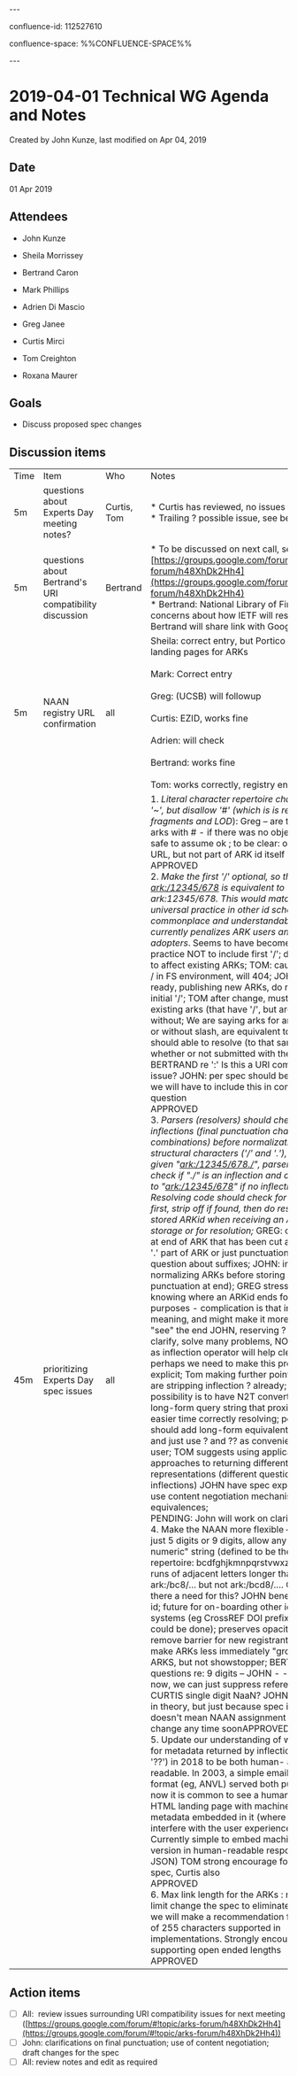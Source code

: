 \---

confluence-id: 112527610

confluence-space: %%CONFLUENCE-SPACE%%

\---

2019-04-01 Technical WG Agenda and Notes
========================================

Created by John Kunze, last modified on Apr 04, 2019

Date
----

01 Apr 2019

Attendees
---------

*   John Kunze
    
*   Sheila Morrissey
    
*   Bertrand Caron
*   Mark Phillips
*   Adrien Di Mascio
*   Greg Janee
*   Curtis Mirci
*   Tom Creighton
    
*   Roxana Maurer

Goals
-----

*   Discuss proposed spec changes

Discussion items
----------------

|     |     |     |     |
| --- | --- | --- | --- |
| Time | Item | Who | Notes |
| 5m  | questions about Experts Day meeting notes? | Curtis, Tom | *   Curtis has reviewed, no issues to report<br>*   Trailing ? possible issue, see below |
| 5m  | questions about Bertrand's URI compatibility discussion | Bertrand | *   To be discussed on next call, see [https://groups.google.com/forum/#!topic/arks-forum/h48XhDk2Hh4](https://groups.google.com/forum/#!topic/arks-forum/h48XhDk2Hh4)<br>*   Bertrand: National Library of Finland - some concerns about how IETF will respond to RFC, Bertrand will share link with Google group |
| 5m  | NAAN registry URL confirmation | all | Sheila: correct entry, but Portico re-working landing pages for ARKs<br><br>Mark: Correct entry<br><br>Greg: (UCSB) will followup<br><br>Curtis: EZID, works fine<br><br>Adrien: will check<br><br>Bertrand: works fine<br><br>Tom: works correctly, registry entry correct |
| 45m | prioritizing Experts Day spec issues | all | 1.  _Literal character repertoire changes: allow '~', but disallow '#' (which is is reserved in URIs fragments and LOD_): Greg – are there existing arks with # - if there was no objection, probably safe to assume ok ; to be clear: ok at end of URL, but not part of ARK id itself  <br>    APPROVED<br>2.  _Make the first '/' optional, so that [ark:/12345/678](http://ark/12345/678) is equivalent to ark:12345/678. This would match a near universal practice in other id schemes, and is a commonplace and understandable mistake that currently penalizes ARK users and potential adopters_. Seems to have become common practice NOT to include first '/'; do not expect it to affect existing ARKs; TOM: caution - without / in FS environment, will 404; JOHN: when ready, publishing new ARKs, do not have to use initial '/'; TOM after change, must support existing arks (that have '/', but are submitted without; We are saying arks for an object, with or without slash, are equivalent to each other; should able to resolve (to that same object) whether or not submitted with the '/' ; BERTRAND re ':' Is this a URI compatibility issue? JOHN: per spec should be encoded, so we will have to include this in compatibility question  <br>    APPROVED<br>3.  _Parsers (resolvers) should check for inflections (final punctuation character combinations) before normalization of final structural characters ('/' and '.'), for example, given "[ark:/12345/678./](http://ark/12345/678./)", parsers should check if "./" is an inflection and only normalize to "[ark:/12345/678](http://ark/12345/678)" if no inflection is matched Resolving code should check for inflections first, strip off if found, then do resolution to stored ARKid when receiving an ARK for storage or for resolution;_ GREG: concerns; EG '.' at end of ARK that has been cut and pasted: is '.' part of ARK or just punctuation - Roxana: question about suffixes; JOHN: importance of normalizing ARKs before storing (i.e. strip off punctuation at end); GREG stress importance of knowing where an ARKid ends for e.g. sharing purposes - complication is that inflections have meaning, and might make it more difficult to "see" the end JOHN, reserving ? will help clarify, solve many problems, NOT allowing '. ' as inflection operator will help clean up many; perhaps we need to make this prohibition more explicit; Tom making further point that proxies are stripping inflection ? already; JOHN possibility is to have N2T convert '?' to standard long-form query string that proxies would have easier time correctly resolving; perhaps we should add long-form equivalent for inflections, and just use ? and ?? as convenience/macro for user; TOM suggests using application specific approaches to returning different representations (different questions returned by inflections) JOHN have spec express way to use content negotiation mechanisms to express equivalences;  <br>    PENDING: John will work on clarifying wording<br>4.  Make the NAAN more flexible – instead of just 5 digits or 9 digits, allow any "beta-numeric" string (defined to be the same as noid repertoire: bcdfghjkmnpqrstvwxz0-9) with no runs of adjacent letters longer than two, eg, ark:/bc8/… but not ark:/bcd8/…. CURTIS is there a need for this? JOHN benefits of shorter id; future for on-boarding other identifier systems (eg CrossREF DOI prefix mapping could be done); preserves opacity; might remove barrier for new registrants GREG might make ARKs less immediately "grok-able" as ARKS, but not showstopper; BERTRAND questions re: 9 digits – JOHN - -none exist now, we can just suppress reference to 9 digits; CURTIS single digit NaaN? JOHN yes possible in theory, but just because spec is relaxed doesn't mean NAAN assignment policies will change any time soonAPPROVED<br>5.  Update our understanding of what it means for metadata returned by inflections ('?' and '??') in 2018 to be both human- and machine-readable. In 2003, a simple email-header format (eg, ANVL) served both purposes, but now it is common to see a human-readable HTML landing page with machine-readable metadata embedded in it (where it doesn't interfere with the user experience). JOHN Currently simple to embed machine readable version in human-readable response (EG JSON) TOM strong encourage for future of spec, Curtis also  <br>    APPROVED<br>6.  Max link length for the ARKs : now 128 digit limit change the spec to eliminate the limit, but we will make a recommendation for a minimum of 255 characters supported in implementations. Strongly encourage supporting open ended lengths  <br>    APPROVED |

Action items
------------

- [ ] All:  review issues surrounding URI compatibility issues for next meeting ([https://groups.google.com/forum/#!topic/arks-forum/h48XhDk2Hh4](https://groups.google.com/forum/#!topic/arks-forum/h48XhDk2Hh4))
- [ ] John: clarifications on final punctuation; use of content negotiation; draft changes for the spec
- [ ] All: review notes and edit as required